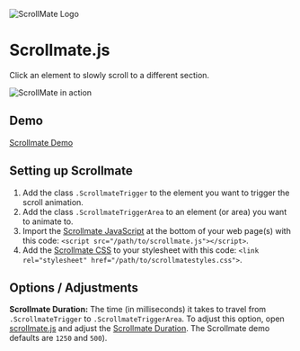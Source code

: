 ![ScrollMate Logo](https://www.919studio.com/wp-content/uploads/ScrollmateMarkdownLogo@2x.png)

# Scrollmate.js
Click an element to slowly scroll to a different section.

![ScrollMate in action](https://www.919studio.com/wp-content/uploads/Scrollmate_Demo-919_Studio-2-.gif)

## Demo
[Scrollmate Demo](https://codepen.io/johnnie123/live/db25630081c5253f9627882ff0fa79b3)

## Setting up Scrollmate
1. Add the class `.ScrollmateTrigger` to the element you want to trigger the scroll animation.
2. Add the class `.ScrollmateTriggerArea` to an element (or area) you want to animate to.
3. Import the [Scrollmate JavaScript](https://github.com/919Studios/Scrollmate/blob/master/scrollmate.js) at the bottom of your web page(s) with this code: `<script src="/path/to/scrollmate.js"></script>`.
4. Add the [Scrollmate CSS](https://github.com/919Studios/Scrollmate/blob/master/scrollmatestyles.css) to your stylesheet with this code: `<link rel="stylesheet" href="/path/to/scrollmatestyles.css">`.

## Options / Adjustments
**Scrollmate Duration:** The time (in milliseconds) it takes to travel from `.ScrollmateTrigger` to `.ScrollmateTriggerArea`.
To adjust this option, open [scrollmate.js](https://github.com/919Studios/Scrollmate/blob/master/scrollmate.js) and adjust the [Scrollmate Duration](https://github.com/919Studios/Scrollmate/blob/master/scrollmate.js#L6).  The Scrollmate demo defaults are `1250` and `500`).